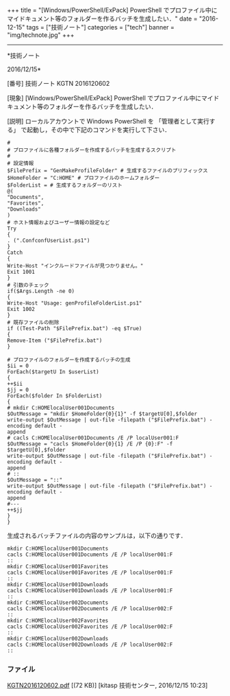 ﻿+++
title = "[Windows/PowerShell/ExPack] PowerShell でプロファイル中にマイドキュメント等のフォルダーを作るバッチを生成したい．"
date = "2016-12-15"
tags = ["技術ノート"]
categories = ["tech"]
banner = "img/technote.jpg"
+++

-----------------------------------------------------------------------------------------------------------------------------

*技術ノート

2016/12/15*


[番号]
技術ノート KGTN 2016120602

[現象]
[Windows/PowerShell/ExPack] PowerShell
でプロファイル中にマイドキュメント等のフォルダーを作るバッチを生成したい．

[説明]
ローカルアカウントで Windows PowerShell を 「管理者として実行する」
で起動し，その中で下記のコマンドを実行して下さい．

    #
    # プロファイルに各種フォルダーを作成するバッチを生成するスクリプト
    #
    # 設定情報
    $FilePrefix = "GenMakeProfileFolder" # 生成するファイルのプリフィックス
    $HomeFolder = "C:HOME" # プロファイルのホームフォルダー
    $FolderList = # 生成するフォルダーのリスト
    @(
    "Documents",
    "Favorites",
    "Downloads" 
    )
    # ホスト情報およびユーザー情報の設定など
    Try
    {
    . (".ConfconfUserList.ps1")
    }
    Catch
    {
    Write-Host "インクルードファイルが見つかりません。" 
    Exit 1001
    }
    # 引数のチェック
    if($Args.Length -ne 0)
    {
    Write-Host "Usage: genProfileFolderList.ps1" 
    Exit 1002
    }
    # 既存ファイルの削除
    if ((Test-Path "$FilePrefix.bat") -eq $True)
    {
    Remove-Item ("$FilePrefix.bat")
    }

    # プロファイルのフォルダーを作成するバッチの生成
    $ii = 0
    ForEach($targetU In $userList)
    {
    ++$ii
    $jj = 0
    ForEach($folder In $FolderList)
    {
    # mkdir C:HOMElocalUser001Documents
    $OutMessage = "mkdir $HomeFolder{0}{1}" -f $targetU[0],$folder
    write-output $OutMessage | out-file -filepath ("$FilePrefix.bat") -encoding default -
    append
    # cacls C:HOMElocalUser001Documents /E /P localUser001:F
    $OutMessage = "cacls $HomeFolder{0}{1} /E /P {0}:F" -f $targetU[0],$folder
    write-output $OutMessage | out-file -filepath ("$FilePrefix.bat") -encoding default -
    append
    # ::
    $OutMessage = "::" 
    write-output $OutMessage | out-file -filepath ("$FilePrefix.bat") -encoding default -
    append
    #---
    ++$jj
    }
    }

生成されるバッチファイルの内容のサンプルは，以下の通りです．

    mkdir C:HOMElocalUser001Documents
    cacls C:HOMElocalUser001Documents /E /P localUser001:F
    ::
    mkdir C:HOMElocalUser001Favorites
    cacls C:HOMElocalUser001Favorites /E /P localUser001:F
    ::
    mkdir C:HOMElocalUser001Downloads
    cacls C:HOMElocalUser001Downloads /E /P localUser001:F
    ::
    mkdir C:HOMElocalUser002Documents
    cacls C:HOMElocalUser002Documents /E /P localUser002:F
    ::
    mkdir C:HOMElocalUser002Favorites
    cacls C:HOMElocalUser002Favorites /E /P localUser002:F
    ::
    mkdir C:HOMElocalUser002Downloads
    cacls C:HOMElocalUser002Downloads /E /P localUser002:F
    ::


### ファイル

 
 


[KGTN2016120602.pdf](http://techreport.kitasp.net/attachments/download/3191/KGTN2016120602.pdf)
 [(72 KB)] [kitasp 技術センター, 2016/12/15
10:23]


 


 

